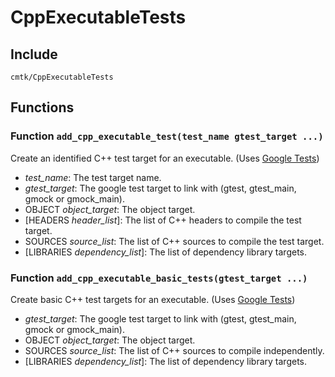 
# CppExecutableTests

## Include
`cmtk/CppExecutableTests`

## Functions
### Function `add_cpp_executable_test(test_name gtest_target ...)`

Create an identified C++ test target for an executable. (Uses [Google Tests](https://github.com/google/googletest))

- *test_name*:  The test target name.
- *gtest_target*:  The google test target to link with (gtest, gtest_main, gmock or gmock_main).
- OBJECT *object_target*: 	The object target.
- [HEADERS *header_list*]: 	The list of C++ headers to compile the test target.
- SOURCES *source_list*: 	The list of C++ sources to compile the test target.
- [LIBRARIES *dependency_list*]: 	The list of dependency library targets.

### Function `add_cpp_executable_basic_tests(gtest_target ...)`

Create basic C++ test targets for an executable. (Uses [Google Tests](https://github.com/google/googletest))

- *gtest_target*:  The google test target to link with (gtest, gtest_main, gmock or gmock_main).
- OBJECT *object_target*: 	The object target.
- SOURCES *source_list*: 	The list of C++ sources to compile independently.
- [LIBRARIES *dependency_list*]: 	The list of dependency library targets.
